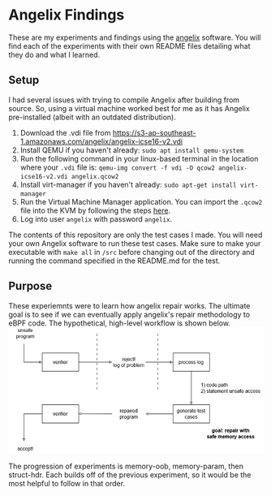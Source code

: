 # Angelix Findings
These are my experiments and findings using the [angelix](https://github.com/msv-lab/angelix) software.
You will find each of the experiments with their own README files detailing what they do and what I learned.

## Setup ##
I had several issues with trying to compile Angelix after building from source. So, using a virtual machine worked best for me as it has Angelix pre-installed (albeit with an outdated distribution).

1. Download the .vdi file from https://s3-ap-southeast-1.amazonaws.com/angelix/angelix-icse16-v2.vdi
2. Install QEMU if you haven't already: `sudo apt install qemu-system`
3. Run the following command in your linux-based terminal in the location where your `.vdi` file is: `qemu-img convert -f vdi -O qcow2 angelix-icse16-v2.vdi angelix.qcow2`
4. Install virt-manager if you haven't already: `sudo apt-get install virt-manager`
5. Run the Virtual Machine Manager application. You can import the `.qcow2` file into the KVM by following the steps [here](https://markontech.com/posts/convert-virtualbox-vms-to-qemu-kvm/#import-the-qcow2-into-the-kvm-vm).
6. Log into user `angelix` with password `angelix`.

The contents of this repository are only the test cases I made. You will need your own Angelix software to run these test cases.
Make sure to make your executable with `make all` in `/src` before changing out of the directory and running the command specified in the README.md for the test.

## Purpose ##
These experiemnts were to learn how angelix repair works. The ultimate goal is to see if we can eventually apply angelix's repair methodology to eBPF code. The hypothetical, high-level workflow is shown below.
![alt text](https://github.com/elztsang/angelix_findings/blob/main/overview.png)

The progression of experiments is memory-oob, memory-param, then struct-hdr. Each builds off of the previous experiment, so it would be the most helpful to follow in that order.
